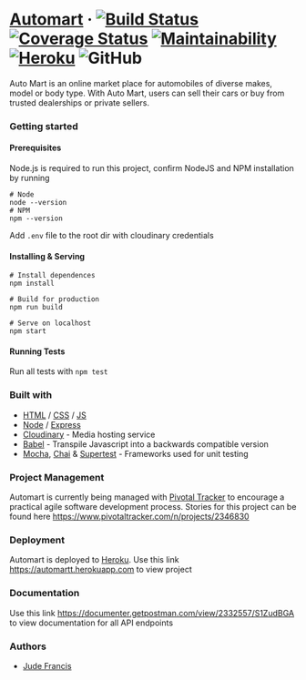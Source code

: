 # [Automart](https://jsbuddy.github.io/automart) · [![Build Status](https://travis-ci.org/jsbuddy/automart.svg?branch=develop)](https://travis-ci.org/jsbuddy/automart) [![Coverage Status](https://coveralls.io/repos/github/jsbuddy/automart/badge.svg?branch=develop)](https://coveralls.io/github/jsbuddy/automart?branch=develop) [![Maintainability](https://api.codeclimate.com/v1/badges/0147ad9fd85e5a898c5d/maintainability)](https://codeclimate.com/github/jsbuddy/automart/maintainability) [![Heroku](https://img.shields.io/badge/heroku-deployed-green.svg)](https://automartt.herokuapp.com) ![GitHub](https://img.shields.io/github/license/jsbuddy/automart.svg)

Auto Mart is an online market place for automobiles of diverse makes, model or body type. With Auto Mart, users can sell their cars or buy from trusted dealerships or private sellers.


### Getting started
#### Prerequisites
Node.js is required to run this project, confirm NodeJS and NPM installation by running
```
# Node
node --version
# NPM
npm --version
```
Add `.env` file to the root dir with cloudinary credentials

#### Installing & Serving
```
# Install dependences
npm install

# Build for production
npm run build

# Serve on localhost
npm start
```

#### Running Tests
Run all tests with `npm test`


### Built with
- [HTML](https://www.w3.org/html/) / [CSS](https://www.w3.org/Style/CSS/Overview.en.html) / [JS](https://developer.mozilla.org/en-US/docs/Web/JavaScript)
- [Node](https://nodejs.org) / [Express](https://expressjs.com)
- [Cloudinary](https://cloudinary.com) - Media hosting service
- [Babel](https://babeljs.io) - Transpile Javascript into a backwards compatible version
- [Mocha](https://mochajs.org/), [Chai](https://www.chaijs.com) & [Supertest](https://www.npmjs.com/package/supertest) - Frameworks used for unit testing


### Project Management
Automart is currently being managed with [Pivotal Tracker](https://pivotaltracker.com/) to encourage a practical agile software development process. Stories for this project can be found here https://www.pivotaltracker.com/n/projects/2346830


### Deployment
Automart is deployed to [Heroku](https://heroku.com). Use this link https://automartt.herokuapp.com to view project


### Documentation
Use this link https://documenter.getpostman.com/view/2332557/S1ZudBGA to view documentation for all API endpoints


### Authors
- [Jude Francis](https://judecodes.netlify.com)
